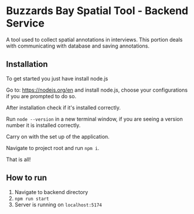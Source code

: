 # Buzzards Bay Spatial Tool - Backend Service

A tool used to collect spatial annotations in interviews. This portion deals with communicating with database and saving annotations.

## Installation
To get started you just have install node.js

Go to: https://nodejs.org/en and install node.js, choose your configurations if you are prompted to do so.

After installation check if it's installed correctly.

Run `node --version` in a new terminal window, if you are seeing a version number it is installed correctly.

Carry on with the set up of the application.

Navigate to project root and run `npm i`.

That is all!

## How to run

1. Navigate to backend directory
2. `npm run start`
3. Server is running on `localhost:5174`
